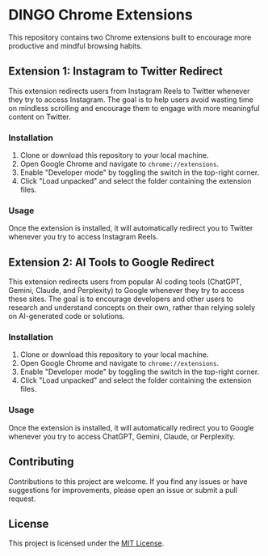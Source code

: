 # DINGO Chrome Extensions

This repository contains two Chrome extensions built to encourage more productive and mindful browsing habits.

## Extension 1: Instagram to Twitter Redirect

This extension redirects users from Instagram Reels to Twitter whenever they try to access Instagram. The goal is to help users avoid wasting time on mindless scrolling and encourage them to engage with more meaningful content on Twitter.

### Installation

1. Clone or download this repository to your local machine.
2. Open Google Chrome and navigate to `chrome://extensions`.
3. Enable "Developer mode" by toggling the switch in the top-right corner.
4. Click "Load unpacked" and select the folder containing the extension files.

### Usage

Once the extension is installed, it will automatically redirect you to Twitter whenever you try to access Instagram Reels.

## Extension 2: AI Tools to Google Redirect

This extension redirects users from popular AI coding tools (ChatGPT, Gemini, Claude, and Perplexity) to Google whenever they try to access these sites. The goal is to encourage developers and other users to research and understand concepts on their own, rather than relying solely on AI-generated code or solutions.

### Installation

1. Clone or download this repository to your local machine.
2. Open Google Chrome and navigate to `chrome://extensions`.
3. Enable "Developer mode" by toggling the switch in the top-right corner.
4. Click "Load unpacked" and select the folder containing the extension files.

### Usage

Once the extension is installed, it will automatically redirect you to Google whenever you try to access ChatGPT, Gemini, Claude, or Perplexity.

## Contributing

Contributions to this project are welcome. If you find any issues or have suggestions for improvements, please open an issue or submit a pull request.

## License

This project is licensed under the [MIT License](https://opensource.org/licenses/MIT).
